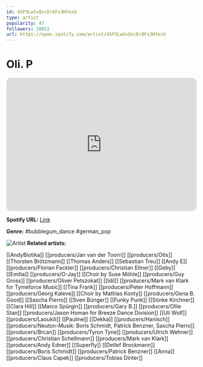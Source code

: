 ```yaml
---
id: 4SP3LwSvQscEr8Fs3HfesU
type: artist
popularity: 47
followers: 28852
url: https://open.spotify.com/artist/4SP3LwSvQscEr8Fs3HfesU
---
```

# Oli. P

<iframe style="border-radius:12px" src="https://open.spotify.com/embed/artist/4SP3LwSvQscEr8Fs3HfesU" width="100%" height="352" frameBorder="0" allowfullscreen="" allow="autoplay; clipboard-write; encrypted-media; fullscreen; picture-in-picture" loading="lazy"></iframe>

**Spotify URL:** [Link](https://open.spotify.com/artist/4SP3LwSvQscEr8Fs3HfesU)

**Genre:**  #bubblegum_dance #german_pop

![Artist](https://i.scdn.co/image/ab6761610000e5eb5fa65704a0c0956da8885fe8)
**Related artists:**

[[AndyBiotika]]
[[producers/Jan van der Toorn]]
[[producers/Otis]]
[[Thorsten Brötzmann]]
[[Thomas Anders]]
[[Sebastian Treu]]
[[Andy E]]
[[producers/Florian Fackler]]
[[producers/Christian Eitner]]
[[Geby]]
[[Emilia]]
[[producers/O-Jay]]
[[Choir by Suse Möhle]]
[[producers/Guy Gross]]
[[producers/Oliver Petszokat]]
[[Idil]]
[[producers/Mark van Klark for Tymeforce Music]]
[[Tina Frank]]
[[producers/Peter Hoffmann]]
[[producers/Georg Kaleve]]
[[Choir by Mathias Konty]]
[[producers/Gena B. Good]]
[[Sascha Pierro]]
[[Sven Bünger]]
[[Funky Punk]]
[[Sönke Kirchner]]
[[Clara Hill]]
[[Marco Spürgin]]
[[producers/Gary B.]]
[[producers/Ollie Stan]]
[[producers/Jason Homan for Breeze Dance Division]]
[[Uli Wolf]]
[[producers/Laoukili]]
[[Pauline]]
[[Dekka]]
[[producers/Hanisch]]
[[producers/Neuton-Musik: Boris Schmidt, Patrick Benzner, Sascha Pierro]]
[[producers/Brcan]]
[[producers/Tyron Tyne]]
[[producers/Ulrich Wehner]]
[[producers/Christian Schellmann]]
[[producers/Mark van Klark]]
[[producers/Andy Edner]]
[[Superfly]]
[[Detlef Brockmann]]
[[producers/Boris Schmidt]]
[[producers/Patrick Benzner]]
[[Anna]]
[[producers/Claus Capek]]
[[producers/Tobias Dinter]]
